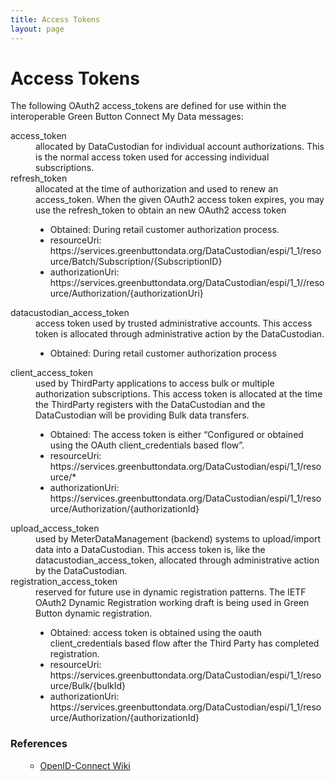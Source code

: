 ```yaml
---
title: Access Tokens
layout: page
---
```

# Access Tokens
The following OAuth2 access_tokens are defined for use within the interoperable Green Button Connect My Data messages:
<dl>
<dt>access_token</dt>
<dd>allocated by DataCustodian for individual account authorizations. This is the normal access token used for accessing individual subscriptions.</dd>
<dt>refresh_token</dt>
<dd>allocated at the time of authorization and used to renew an access_token. When the given OAuth2 access token expires, you may use the refresh_token to obtain an new OAuth2 access token
<ul>
<li>Obtained: 	During retail customer authorization process.</li>
<li>resourceUri: https://services.greenbuttondata.org/DataCustodian/espi/1_1/resource/Batch/Subscription/{SubscriptionID}</li>
<li>authorizationUri: https://services.greenbuttondata.org/DataCustodian/espi/1_1//resource/Authorization/{authorizationUri} </li>
</ul>
</dd>
<dt>datacustodian_access_token</dt>
<dd>access token used by trusted administrative accounts. This access token is allocated through administrative action by the DataCustodian.
<ul>
<li>Obtained: 	During retail customer authorization process</li>
</ul>
</dd>
<dt>client_access_token</dt>
<dd>used by ThirdParty applications to access bulk or multiple authorization subscriptions. This access token is allocated at the time the ThirdParty registers with the DataCustodian and the DataCustodian will be providing Bulk data transfers.
<ul>
<li>Obtained: 	The access token is either “Configured or obtained using the OAuth client_credentials based flow”.</li>
<li>resourceUri: https://services.greenbuttondata.org/DataCustodian/espi/1_1/resource/*</li>
<li>authorizationUri: https://services.greenbuttondata.org/DataCustodian/espi/1_1/resource/Authorization/{authorizationId}</li>
</ul>
</dd>
<dt>upload_access_token</dt>
<dd>used by MeterDataManagement (backend) systems to upload/import data into a DataCustodian. This access token is, like the datacustodian_access_token, allocated through administrative action by the DataCustodian.</dd>
<dt>registration_access_token</dt>
<dd>reserved for future use in dynamic registration patterns. The IETF OAuth2 Dynamic Registration working draft is being used in Green Button dynamic registration.
<ul>
<li>Obtained: 	access token is obtained using the oauth client_credentials based flow after the Third Party has completed registration.</li>
<li>resourceUri: https://services.greenbuttondata.org/DataCustodian/espi/1_1/resource/Bulk/{bulkId}</li>
<li>authorizationUri: https://services.greenbuttondata.org/DataCustodian/espi/1_1/resource/Authorization/{authorizationId}</li>
</ul>
</dd>
</dl>
<h3>References</h3>
<ul>
<ul>
<li><a href="https://github.com/mitreid-connect/OpenID-Connect-Java-Spring-Server/wiki/Architecture">OpenID-Connect Wiki</a></li>
</ul>
